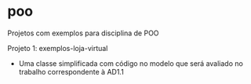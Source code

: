 # poo
Projetos com exemplos para disciplina de POO

Projeto 1: exemplos-loja-virtual

- Uma classe simplificada com código no modelo que será avaliado no trabalho correspondente à AD1.1
